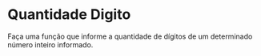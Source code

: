 # Quantidade Digito
Faça uma função que informe a quantidade de dígitos de um determinado número inteiro informado.
